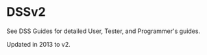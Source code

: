 DSSv2
=====

See DSS Guides for detailed User, Tester, and Programmer's guides.

Updated in 2013 to v2.
